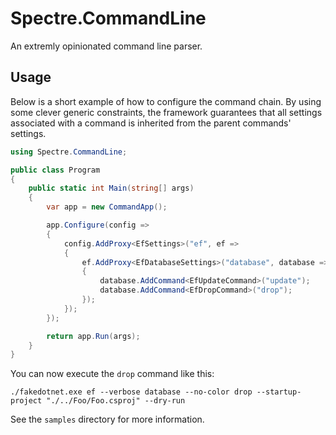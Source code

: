 # Spectre.CommandLine

An extremly opinionated command line parser.

## Usage

Below is a short example of how to configure the command chain.
By using some clever generic constraints, the framework guarantees that all settings associated 
with a command is inherited from the parent commands' settings.

```csharp
using Spectre.CommandLine;

public class Program
{
    public static int Main(string[] args)
    {
        var app = new CommandApp();

        app.Configure(config =>
        {
            config.AddProxy<EfSettings>("ef", ef =>
            {
                ef.AddProxy<EfDatabaseSettings>("database", database =>
                {
                    database.AddCommand<EfUpdateCommand>("update");
                    database.AddCommand<EfDropCommand>("drop");
                });
            });
        });

        return app.Run(args);
    }
}
```

You can now execute the `drop` command like this:

```
./fakedotnet.exe ef --verbose database --no-color drop --startup-project "./../Foo/Foo.csproj" --dry-run
```

See the `samples` directory for more information.